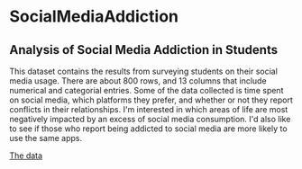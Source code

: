 # SocialMediaAddiction

## Analysis of Social Media Addiction in Students

This dataset contains the results from surveying students on their social media usage. There are about 800 rows, and 13 columns that include numerical and categorial entries. Some of the data collected is time spent on social media, which platforms they prefer, and whether or not they report conflicts in their relationships. I'm interested in which areas of life are most negatively impacted by an excess of social media consumption. I'd also like to see if those who report being addicted to social media are more likely to use the same apps.

[The data](/SSMAddiction.csv)
